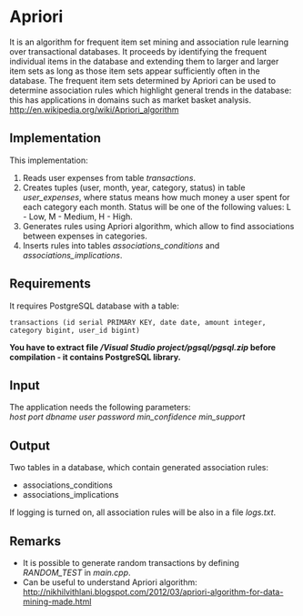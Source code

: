 # Apriori

It is an algorithm for frequent item set mining and association rule learning over transactional databases. It proceeds by identifying the frequent individual items in the database and extending them to larger and larger item sets as long as those item sets appear sufficiently often in the database. The frequent item sets determined by Apriori can be used to determine association rules which highlight general trends in the database: this has applications in domains such as market basket analysis.  
http://en.wikipedia.org/wiki/Apriori_algorithm  

## Implementation  
This implementation:  
1. Reads user expenses from table *transactions*.  
2. Creates tuples (user, month, year, category, status) in table *user_expenses*, where status means how much money a user spent for each category each month. Status will be one of the following values: L - Low, M - Medium, H - High.  
3. Generates rules using Apriori algorithm, which allow to find associations between expenses in categories.  
4. Inserts rules into tables *associations_conditions* and *associations_implications*.  

## Requirements
It requires PostgreSQL database with a table:  
```
transactions (id serial PRIMARY KEY, date date, amount integer, category bigint, user_id bigint)
```  

**You have to extract file */Visual Studio project/pgsql/pgsql.zip* before compilation - it contains PostgreSQL library.**

## Input 
The application needs the following parameters:  
*host port dbname user password min_confidence min_support*


## Output

Two tables in a database, which contain generated association rules:   
- associations_conditions  
- associations_implications

If logging is turned on, all association rules will be also in a file *logs.txt*.

## Remarks
- It is possible to generate random transactions by defining *RANDOM_TEST* in *main.cpp*.   
- Can be useful to understand Apriori algorithm:  
http://nikhilvithlani.blogspot.com/2012/03/apriori-algorithm-for-data-mining-made.html